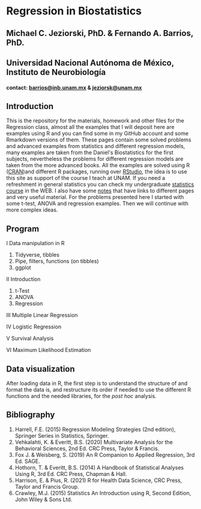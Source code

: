 # Regression in Biostatistics  
## Michael C. Jeziorski, PhD. & Fernando A. Barrios, PhD.  
## Universidad Nacional Autónoma de México, Instituto de Neurobiología  
#### contact: barrios@inb.unam.mx & jeziorsk@unam.mx  

## Introduction  
This is the repository for the materials, homework and other files for the Regression class, almost all the examples that I will deposit here are examples using R and you can find some in my GitHub account and some Rmarkdown versions of them. These pages contain some solved problems and advanced examples from statistics and different regression models, many examples are taken from the Daniel's Biostatistics for the first subjects, nevertheless the problems for different regression models are taken from the more advanced books. All the examples are solved using R ([CRAN](https://cran.r-project.org/))and different R packages, running over [RStudio](https://rstudio.com/products/rstudio/), the idea is to use this site as support of the course I teach at UNAM. If you need a refreshment in general statistics you can check my undergraduate [statistics course](https://fabarrios.github.io/ProbEstad/) in the WEB.  I also have some [notes](https://fabarrios.github.io/AdvExamples/Notes/Notes) that have links to different pages and very useful material. For the problems presented here I started with some t-test, ANOVA and regression examples. Then we will continue with more complex ideas.  

## Program  
I Data manipulation in R  
1. Tidyverse, tibbles  
3. Pipe, filters, functions (on tibbles)  
4. ggplot  

II Introduction  
1. t-Test  
2. ANOVA  
3. Regression  

III Multiple Linear Regression  

IV Logistic Regression  

V Survival Analysis  

VI Maximum Likelihood Estimation


## Data visualization  
After loading data in R, the first step is to understand the structure of and format the data is, and restructure its order if needed to use the 
different R functions and the needed libraries, for the *post hoc* analysis.

## Bibliography  
1. Harrell, F.E. (2015) Regression Modeling Strategies (2nd edition), Springer Series in Statistics, Springer.  
2. Vehkalahti, K. & Everitt, B.S. (2020) Multivariate Analysis for the Behavioral Sciences, 2nd Ed. CRC Press, Taylor & Francis.
3. Fox J. & Weisberg, S. (2019) An R Companion to Applied Regression, 3rd Ed. SAGE.
4. Hothorn, T. & Everitt, B.S. (2014) A Handbook of Statistical Analyses Using R, 3rd Ed. CRC Press, Chapman & Hall.  
5. Harrison, E. & Pius, R. (2021) R for Health Data Science, CRC Press, Taylor and Francis Group.  
6. Crawley, M.J. (2015) Statistics An Introduction using R, Second Edition, John Wiley & Sons Ltd.  
